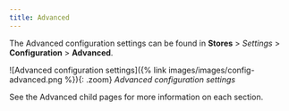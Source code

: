 ```yaml
---
title: Advanced
---
```


The Advanced configuration settings can be found in **Stores** > _Settings_ > **Configuration** > **Advanced**.

![Advanced configuration settings]({% link images/images/config-advanced.png %}){: .zoom}
_Advanced configuration settings_

See the Advanced child pages for more information on each section.
